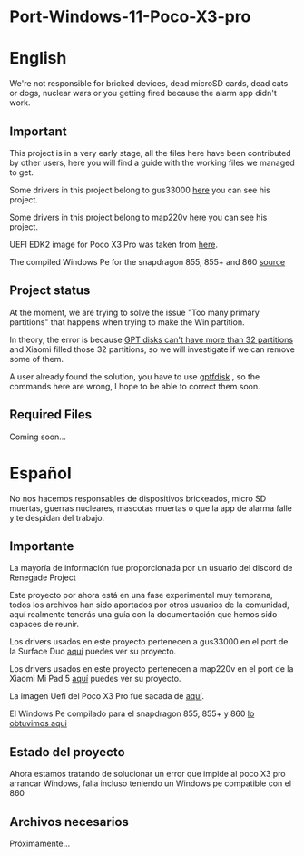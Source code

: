 # Port-Windows-11-Poco-X3-pro

# English

We're not responsible for bricked devices, dead microSD cards, dead cats or dogs, nuclear wars or you getting fired because the alarm app didn't work.

## Important

This project is in a very early stage, all the files here have been contributed by other users, here you will find a guide with the working files we managed to get.

Some drivers in this project belong to gus33000 [here](https://github.com/WOA-Project/SurfaceDuo-Drivers) you can see his project.

Some drivers in this project belong to map220v [here](https://github.com/map220v/MiPad5-Drivers) you can see his project.

UEFI EDK2 image for Poco X3 Pro was taken from [here](https://forum.xda-developers.com/t/uefi-poco-x3-pro.4441163/).

The compiled Windows Pe for the snapdragon 855, 855+ and 860 [source](https://youtu.be/IKLjTv5ooZU)

## Project status

At the moment, we are trying to solve the issue "Too many primary partitions" that happens when trying to make the Win partition.

In theory, the error is because [GPT disks can't have more than 32 partitions](https://en.wikipedia.org/wiki/GUID_Partition_Table#Partition_entries_(LBA_2%E2%80%9333))  and Xiaomi filled those 32 partitions, so we will investigate if we can remove some of them.

A user already found the solution, you have to use [gptfdisk](https://unix.stackexchange.com/a/90224) , so the commands here are wrong, I hope to be able to correct them soon.

## Required Files

Coming soon...

# Español

No nos hacemos responsables de dispositivos brickeados, micro SD muertas, guerras nucleares, mascotas muertas o que la app de alarma falle y te despidan del trabajo.

## Importante

La mayoría de información fue proporcionada por un usuario del discord de Renegade Project

Este proyecto por ahora está en una fase experimental muy temprana, todos los archivos han sido aportados por otros usuarios de la comunidad, aquí realmente tendrás una guía con la documentación que hemos sido capaces de reunir.

Los drivers usados en este proyecto pertenecen a gus33000 en el port de la Surface Duo [aquí](https://github.com/WOA-Project/SurfaceDuo-Drivers) puedes ver su proyecto.

Los drivers usados en este proyecto pertenecen a map220v en el port de la Xiaomi Mi Pad 5 [aquí](https://github.com/map220v/MiPad5-Drivers) puedes ver su proyecto.

La imagen Uefi del Poco X3 Pro fue sacada de [aquí](https://forum.xda-developers.com/t/uefi-poco-x3-pro.4441163/).

El Windows Pe compilado para el snapdragon 855, 855+ y 860 [lo obtuvimos aqui](https://youtu.be/IKLjTv5ooZU)

## Estado del proyecto

Ahora estamos tratando de solucionar un error que impide al poco X3 pro arrancar Windows, falla incluso teniendo un Windows pe compatible con el 860

## Archivos necesarios

Próximamente...
